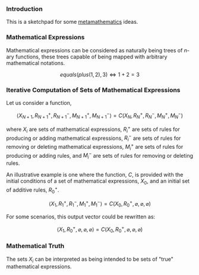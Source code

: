 ### Introduction

This is a sketchpad for some [metamathematics](https://en.wikipedia.org/wiki/Metamathematics) ideas.

### Mathematical Expressions

Mathematical expressions can be considered as naturally being trees of $n$-ary functions, these trees capable of being mapped with arbitrary mathematical notations.

$$ equals(plus(1, 2), 3) \Leftrightarrow 1 + 2 = 3 $$

### Iterative Computation of Sets of Mathematical Expressions

Let us consider a function,

$$ \left< X_{N+1}, R_{N+1}^{+}, R_{N+1}^{-}, M_{N+1}^{+}, M_{N+1}^{-} \right> = C \left( X_{N}, R_{N}^{+}, R_{N}^{-}, M_{N}^{+}, M_{N}^{-} \right) $$

where $X_{i}$ are sets of mathematical expressions, $R_{i}^{+}$ are sets of rules for producing or adding mathematical expressions, $R_{i}^{-}$ are sets of rules for removing or deleting mathematical expressions, $M_{i}^{+}$ are sets of rules for producing or adding rules, and $M_{i}^{-}$ are sets of rules for removing or deleting rules.

An illustrative example is one where the function, $C$, is provided with the initial conditions of a set of mathematical expressions, $X_{0}$, and an initial set of additive rules, $R_{0}^{+}$.

$$ \left< X_{1}, R_{1}^{+}, R_{1}^{-}, M_{1}^{+}, M_{1}^{-} \right> = C \left( X_{0}, R_{0}^{+}, \varnothing, \varnothing, \varnothing \right) $$

For some scenarios, this output vector could be rewritten as:

$$ \left< X_{1}, R_{0}^{+}, \varnothing, \varnothing, \varnothing \right> = C \left( X_{0}, R_{0}^{+}, \varnothing, \varnothing, \varnothing \right) $$

### Mathematical Truth

The sets $X_{i}$ can be interpreted as being intended to be sets of "true" mathematical expressions.
